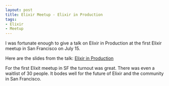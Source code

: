 ```yaml
---
layout: post
title: Elixir Meetup - Elixir in Production
tags:
- Elixir
- Meetup
---
```


I was fortunate enough to give a talk on Elixir in Production at the first Elixir meetup in San Francisco on July 15.

Here are the slides from the talk: [Elixir in Production](https://t.co/PLVC6PRhWm)

For the first Elixit meetup in SF the turnout was great.  There was even a waitlist of 30 people.  It bodes well for the future of Elixir and the community in San Francisco.
